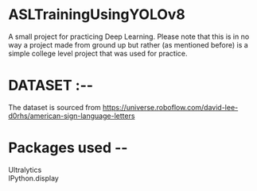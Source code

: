 # ASLTrainingUsingYOLOv8
A small project for practicing Deep Learning. Please note that this is in no way a project made from ground up but rather (as mentioned before) is a simple college level project that was used for practice.

# DATASET :--
The dataset is sourced from https://universe.roboflow.com/david-lee-d0rhs/american-sign-language-letters

# Packages used --
Ultralytics<br>
IPython.display
